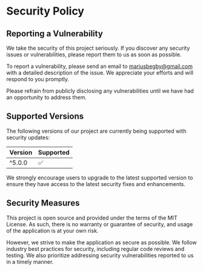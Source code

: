 # Security Policy

## Reporting a Vulnerability

We take the security of this project seriously. If you discover any security issues or vulnerabilities, please report them to us as soon as possible.

To report a vulnerability, please send an email to [mariusbegby@gmail.com](mailto:mariusbegby@gmail.com) with a detailed description of the issue. We appreciate your efforts and will respond to you promptly.

Please refrain from publicly disclosing any vulnerabilities until we have had an opportunity to address them.

## Supported Versions

The following versions of our project are currently being supported with security updates:

| Version | Supported          |
| ------- | ------------------ |
| ^5.0.0  | :white_check_mark: |

We strongly encourage users to upgrade to the latest supported version to ensure they have access to the latest security fixes and enhancements.

## Security Measures

This project is open source and provided under the terms of the MIT License. As such, there is no warranty or guarantee of security, and usage of the application is at your own risk.

However, we strive to make the application as secure as possible. We follow industry best practices for security, including regular code reviews and testing. We also prioritize addressing security vulnerabilities reported to us in a timely manner.
